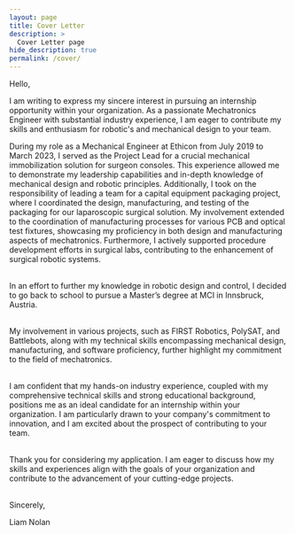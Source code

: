 ```yaml
---
layout: page 
title: Cover Letter
description: >
  Cover Letter page
hide_description: true
permalink: /cover/
---
```


Hello,

I am writing to express my sincere interest in pursuing an internship opportunity within your organization. As a passionate Mechatronics Engineer with substantial industry experience, I am eager to contribute my skills and enthusiasm for robotic's and mechanical design to your team.<br>

During my role as a Mechanical Engineer at Ethicon from July 2019 to March 2023, I served as the Project Lead for a crucial mechanical immobilization solution for surgeon consoles. This experience allowed me to demonstrate my leadership capabilities and in-depth knowledge of mechanical design and robotic principles. Additionally, I took on the responsibility of leading a team for a capital equipment packaging project, where I coordinated the design, manufacturing, and testing of the packaging for our laparoscopic surgical solution. My involvement extended to the coordination of manufacturing processes for various PCB and optical test fixtures, showcasing my proficiency in both design and manufacturing aspects of mechatronics. Furthermore, I actively supported procedure development efforts in surgical labs, contributing to the enhancement of surgical robotic systems.<br>
​

In an effort to further my knowledge in robotic design and control, I decided to go back to school to pursue a Master’s degree at MCI in Innsbruck, Austria.<br>
​

My involvement in various projects, such as FIRST Robotics, PolySAT, and Battlebots, along with my technical skills encompassing mechanical design, manufacturing, and software proficiency, further highlight my commitment to the field of mechatronics.<br>
​

I am confident that my hands-on industry experience, coupled with my comprehensive technical skills and strong educational background, positions me as an ideal candidate for an internship within your organization. I am particularly drawn to your company's commitment to innovation, and I am excited about the prospect of contributing to your team.<br>
​

Thank you for considering my application. I am eager to discuss how my skills and experiences align with the goals of your organization and contribute to the advancement of your cutting-edge projects.<br>
​

Sincerely,

Liam Nolan
